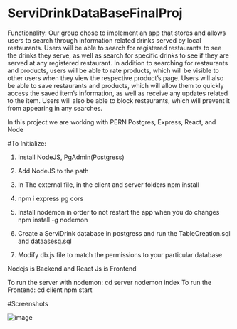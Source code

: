 # ServiDrinkDataBaseFinalProj

Functionality:
Our group chose to implement an app that stores and allows users to search through information related drinks served by local restaurants. Users will be able to search for registered restaurants to see the drinks they serve, as well as search for specific drinks to see if they are served at any registered restaurant.
In addition to searching for restaurants and products, users will be able to rate products, which will be visible to other users when they view the respective product’s page. Users will also be able to save restaurants and products, which will allow them to quickly access the saved item’s information, as well as receive any updates related to the item. Users will also be able to block restaurants, which will prevent it from appearing in any searches.

In this project we are working with PERN
Postgres, Express, React, and Node

#To Initialize:
1. Install NodeJS, PgAdmin(Postgress)

2. Add NodeJS to the path

3. In The external file, in the client and server folders
npm install 

4. npm i express pg cors

5. Install nodemon in order to not restart the app when you do changes
npm install -g nodemon

6. Create a ServiDrink database in postgress and run the TableCreation.sql and dataasesq.sql

7. Modify db.js file to match the permissions to your particular database

Nodejs is Backend and React Js is Frontend

To run the server with nodemon:
cd server
nodemon index
To run the Frontend:
cd client
npm start


#Screenshots

![image](https://github.com/karou1182001/ServiDrinkDataBaseFinalProj/assets/54915677/2f24a482-cf3d-4d55-a632-50a8d398d132)
